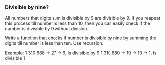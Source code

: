 ### Divisible by nine?

All numbers that digits sum is divisible by 9 are divisible by 9.
If you reapeat this process till number is less than 10, then you can easily check if the number is divisible by 9 without division.

Write a function that checks if number is divisible by nine by summing the digits till number is less than ten. Use recursion.

Example:
1 310 688 -> 27 -> 9, is divisible by 9
1 310 680 -> 19 -> 10 -> 1, is divisible 1